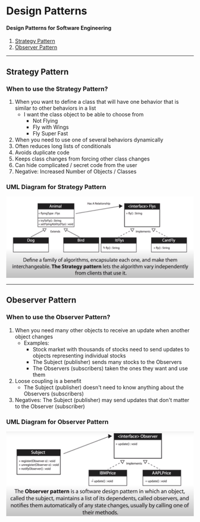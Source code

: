 # Design Patterns

#### Design Patterns for Software Engineering

1. [Strategy Pattern](#strategy-pattern)
2. [Observer Pattern](#observer-pattern) 

---
## Strategy Pattern[](#strategy-pattern)

### When to use the Strategy Pattern?

1. When you want to define a class that will have one behavior that is similar to other behaviors in a list
   * I want the class object to be able to choose from
     - Not Flying
     - Fly with Wings
     - Fly Super Fast
2. When you need to use one of several behaviors dynamically
3. Often reduces long lists of conditionals
4. Avoids duplicate code
5. Keeps class changes from forcing other class changes
6. Can hide complicated / secret code from the user
7. Negative: Increased Number of Objects / Classes

### UML Diagram for Strategy Pattern
  ![Strategy Pattern](img/StrategyPatternUML.png)

---

## Obeserver Pattern[](#observer-pattern)

### When to use the Observer Pattern? 

1. When you need many other objects to receive an update when another object changes
   * Examples:
     - Stock market with thousands of stocks need to send updates to objects representing individual stocks
     - The Subject (publisher) sends many stocks to the Observers
     - The Observers (subscribers) taken the ones they want and use them
2. Loose coupling is a benefit
    * The Subject (publisher) doesn't need to know anything about the Observers (subscribers)
3. Negatives: The Subject (publisher) may send updates that don't matter to the Observer (subscriber)


### UML Diagram for Observer Pattern
  ![Strategy Pattern](img/ObserverPatternUML.png)


